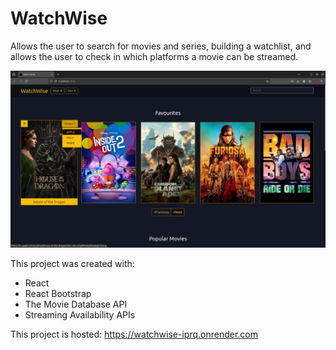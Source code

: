# WatchWise

Allows the user to search for movies and series, building a watchlist, and allows the user to check in which platforms a movie can be streamed.

![Example Image](img/example.png)

This project was created with: 
* React 
* React Bootstrap
* The Movie Database API
* Streaming Availability APIs

This project is hosted:
https://watchwise-iprq.onrender.com
